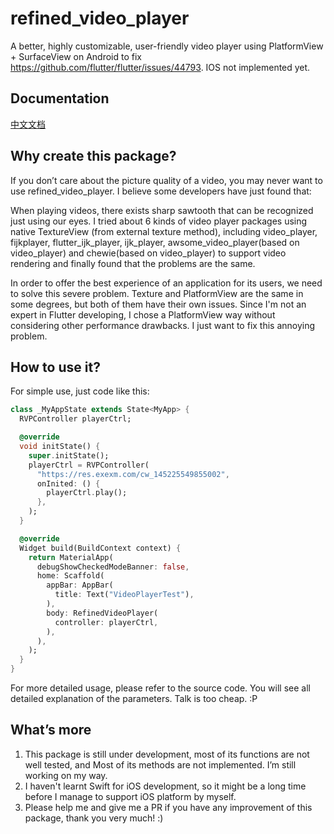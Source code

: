# refined_video_player

A better, highly customizable, user-friendly video player using PlatformView + SurfaceView on Android to fix https://github.com/flutter/flutter/issues/44793. IOS not implemented yet.

## Documentation

[中文文档](README_zh-CN.md)

## Why create this package?

If you don’t care about the picture quality of a video, you may never want to use refined_video_player. I believe some developers have just found that:

When playing videos, there exists sharp sawtooth that can be recognized just using our eyes. I tried about 6 kinds of video player packages using native TextureView (from external texture method), including video_player, fijkplayer, flutter_ijk_player, ijk_player, awsome_video_player(based on video_player) and chewie(based on video_player) to support video rendering and finally found that the problems are the same.

In order to offer the best experience of an application for its users, we need to solve this severe problem. Texture and PlatformView are the same in some degrees, but both of them have their own issues. Since I'm not an expert in Flutter developing, I chose a PlatformView way without considering other performance drawbacks. I just want to fix this annoying problem.

## How to use it?

For simple use, just code like this:

```dart
class _MyAppState extends State<MyApp> {
  RVPController playerCtrl;

  @override
  void initState() {
    super.initState();
    playerCtrl = RVPController(
      "https://res.exexm.com/cw_145225549855002",
      onInited: () {
        playerCtrl.play();
      },
    );
  }

  @override
  Widget build(BuildContext context) {
    return MaterialApp(
      debugShowCheckedModeBanner: false,
      home: Scaffold(
        appBar: AppBar(
          title: Text("VideoPlayerTest"),
        ),
        body: RefinedVideoPlayer(
          controller: playerCtrl,
        ),
      ),
    );
  }
}
```

For more detailed usage, please refer to the source code. You will see all detailed explanation of the parameters. Talk is too cheap. :P

## What’s more

1. This package is still under development, most of its functions are not well tested, and Most of its methods are not implemented. I’m still working on my way.
2. I haven't learnt Swift for iOS development, so it might be a long time before I manage to support iOS platform by myself.
3. Please help me and give me a PR if you have any improvement of this package, thank you very much! :)
